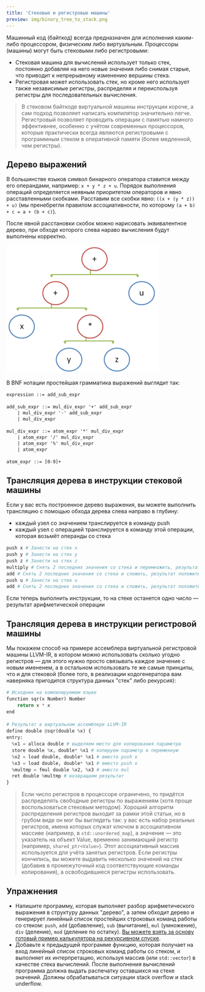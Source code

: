 ```yaml
---
title: 'Стековые и регистровые машины'
preview: img/binary_tree_to_stack.png
---
```


Машинный код (байткод) всегда предназначен для исполнения каким-либо процессором, физическим либо виртуальным. Процессоры (машины) могут быть стековыми либо регистровыми:

- Стековая машина для вычислений использует только стек, постоянно добавляя на него новые значения либо снимая старые, что приводит к непрерывному изменению вершины стека.
- Регистровая может использовать стек, но кроме него использует также независимые регистры, распределяя и переиспользуя регистры для последовательных вычисления.

> В стековом байткоде виртуальной машины инструкции короче, а сам подход позволяет написать компилятор значительно легче. Регистровый позволяет проводить операции с памятью намного эффективнее, особенно с учётом современных процессоров, которые практически всегда являются регистровыми с программным стеком в оперативной памяти (более медленной, чем регистры).

## Дерево выражений

В большинстве языков символ бинарного оператора ставится между его операндами, например: `x + y * z + u`. Порядок выполнения операций определяется неявным приоритетом операторов и явно расставленными скобками. Расставим все скобки явно: `((x + (y * z)) + u)` (мы пренебрегли правилом ассоциативности, по которому `(a + b) + c = a + (b + c)`).

После явной расстановки скобок можно нарисовать эквивалентное дерево, при обходе которого слева нараво вычисления будут выполнены корректно.

![Stack](img/binary_tree_to_stack.png)

В BNF нотации простейшая грамматика выражений выглядит так:

```
expression ::= add_sub_expr

add_sub_expr ::= mul_div_expr '+' add_sub_expr
    | mul_div_expr '-' add_sub_expr
    | mul_div_expr

mul_div_expr ::= atom_expr '*' mul_div_expr
    | atom_expr '/' mul_div_expr
    | atom_expr '%' mul_div_expr
    | atom_expr

atom_expr ::= [0-9]+
```

## Трансляция дерева в инструкции стековой машины

Если у вас есть построенное дерево выражения, вы можете выполнить трансляцию с помощью обхода дерева слева направо в глубину:

- каждый узел со значением транслируется в команду push
- каждый узел с операцией транслируется в команду этой операции, которая возьмёт операнды со стека

```python
push x # Занести на стек x
push y # Занести на стек y
push z # Занести на стек z
multiply # Снять 2 последних значения со стека и перемножить, результат положить в вершину
add # Снять 2 последних значения со стека и сложить, результат положить в вершину
push u # Занести на стек u
add # Снять 2 последних значения со стека и сложить, результат положить в вершину
```

Если теперь выполнить инструкции, то на стеке останется одно число &mdash; результат арифметической операции

## Трансляция дерева в инструкции регистровой машины

Мы покажем способ на примере ассемблера виртуальной регистровой машины LLVM-IR, в котором можно использовать сколько угодно регистров &mdash; для этого нужно просто связывать каждое значение с новым имененем, а в остальном использовать те же самые принципы, что и для стековой (более того, в реализации кодогенератора вам наверняка пригодится структура данных "стек" либо рекурсия):

```python
# Исходник на компилируемом языке
function sqr(x Number) Number
    return x * x
end

# Результат в виртуальном ассемблере LLVM-IR
define double @sqr(double %x) {
entry:
  %x1 = alloca double # выделяем место для копирования параметра
  store double %x, double* %x1 # копируем параметр в переменную
  %x2 = load double, double* %x1 # вместо push x
  %x3 = load double, double* %x1 # вместо push x
  %multmp = fmul double %x2, %x3 # вместо mul
  ret double %multmp # возвращаем результат
}
```

> Если число регистров в процессоре ограничено, то придётся распределять свободные регистры по выражениям (хотя проще воспользоваться стековым методом). Хороший алгоритм распределения регистров выходит за рамки этой статьи, но в грубом виде он мог бы выглядеть так: у вас есть набор реальных регистров, имена которых служат ключом в ассоциативном массиве (например, в `std::unordered_map`), а значение &mdash; это указатель на объект Value, временно занимающий регистр (например, `shared_ptr<Value>`). Этот ассоциативный массив используется для учёта занятых регистров. Если регистры кончились, вы можете выдавить несколько значений на стек (добавив в промежуточный код соответствующие команды копирования), а освободившиеся регистры использовать.

## Упражнения

- Напишите программу, которая выполняет разбор арифметического выражения в структуру данных "дерево", а затем обходит дерево и генерирует линейный список простейших строковых команд работы со стеком: `push`, `add` (добавление), `sub` (вычитание), `mul` (умножение), `div` (деление), `mod` (деление по остатку). [Вы можете взять за основу готовый пример калькулятора на рекурсивном спуске](/compilers/simple_recursive_parser.html).
- Добавьте к предыдущей программе функцию, которая получает на вход линейный список строковых команд работы со стеком, и выполняет их интерпретацию, используя массив (или `std::vector`) в качестве стека вычислений. После выполнения вычислений программа должна выдать распечатку оставшихся на стеке значений. Должны обрабатываться ситуации stack overflow и stack underflow.

